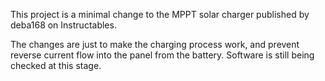 
This project is a minimal change to the MPPT solar charger published by deba168 on Instructables.

The changes are just to make the charging process work, and prevent reverse current flow into the panel from the battery. 
Software is still being checked at this stage. 
